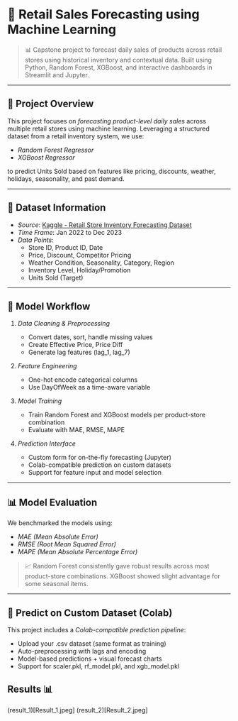 # 🛒 Retail Sales Forecasting using Machine Learning

> 📊 Capstone project to forecast daily sales of products across retail stores using historical inventory and contextual data. Built using Python, Random Forest, XGBoost, and interactive dashboards in Streamlit and Jupyter.

---

## 🚀 Project Overview

This project focuses on *forecasting product-level daily sales* across multiple retail stores using machine learning. Leveraging a structured dataset from a retail inventory system, we use:
- *Random Forest Regressor*
- *XGBoost Regressor*

to predict Units Sold based on features like pricing, discounts, weather, holidays, seasonality, and past demand.

---

## 📂 Dataset Information

- *Source*: [Kaggle - Retail Store Inventory Forecasting Dataset](https://www.kaggle.com/datasets/anirudhchauhan/retail-store-inventory-forecasting-dataset)
- *Time Frame*: Jan 2022 to Dec 2023
- *Data Points*:
  - Store ID, Product ID, Date
  - Price, Discount, Competitor Pricing
  - Weather Condition, Seasonality, Category, Region
  - Inventory Level, Holiday/Promotion
  - Units Sold (Target)

---

## 🧠 Model Workflow

1. *Data Cleaning & Preprocessing*
   - Convert dates, sort, handle missing values
   - Create Effective Price, Price Diff
   - Generate lag features (lag_1, lag_7)

2. *Feature Engineering*
   - One-hot encode categorical columns
   - Use DayOfWeek as a time-aware variable

3. *Model Training*
   - Train Random Forest and XGBoost models per product-store combination
   - Evaluate with MAE, RMSE, MAPE

4. *Prediction Interface*
   - Custom form for on-the-fly forecasting (Jupyter)
   - Colab-compatible prediction on custom datasets
   - Support for feature input and model selection

---

## 📊 Model Evaluation

We benchmarked the models using:
- *MAE (Mean Absolute Error)*
- *RMSE (Root Mean Squared Error)*
- *MAPE (Mean Absolute Percentage Error)*

> 📈 Random Forest consistently gave robust results across most product-store combinations. XGBoost showed slight advantage for some seasonal items.

---

## 🧪 Predict on Custom Dataset (Colab)

This project includes a *Colab-compatible prediction pipeline*:

- Upload your .csv dataset (same format as training)
- Auto-preprocessing with lags and encoding
- Model-based predictions + visual forecast charts
- Support for scaler.pkl, rf_model.pkl, and xgb_model.pkl

##  Results 📊
(result_1)[Result_1.jpeg]
(result_2)[Result_2.jpeg]
